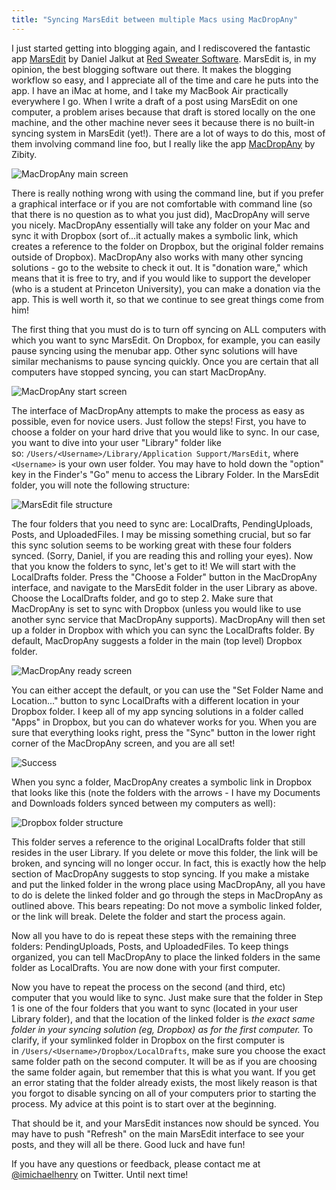 ```yaml
---
title: "Syncing MarsEdit between multiple Macs using MacDropAny"
---
```


I just started getting into blogging again, and I rediscovered the fantastic app [MarsEdit][1] by Daniel Jalkut at [Red Sweater Software][2]. MarsEdit is, in my opinion, the best blogging software out there. It makes the blogging workflow so easy, and I appreciate all of the time and care he puts into the app. I have an iMac at home, and I take my MacBook Air practically everywhere I go. When I write a draft of a post using MarsEdit on one computer, a problem arises because that draft is stored locally on the one machine, and the other machine never sees it because there is no built-in syncing system in MarsEdit (yet!). There are a lot of ways to do this, most of them involving command line foo, but I really like the app [MacDropAny][3] by Zibity.

![][image-1]

There is really nothing wrong with using the command line, but if you prefer a graphical interface or if you are not comfortable with command line (so that there is no question as to what you just did), MacDropAny will serve you nicely. MacDropAny essentially will take any folder on your Mac and sync it with Dropbox (sort of...it actually makes a symbolic link, which creates a reference to the folder on Dropbox, but the original folder remains outside of Dropbox). MacDropAny also works with many other syncing solutions - go to the website to check it out. It is "donation ware," which means that it is free to try, and if you would like to support the developer (who is a student at Princeton University), you can make a donation via the app. This is well worth it, so that we continue to see great things come from him!

The first thing that you must do is to turn off syncing on ALL computers with which you want to sync MarsEdit. On Dropbox, for example, you can easily pause syncing using the menubar app. Other sync solutions will have similar mechanisms to pause syncing quickly. Once you are certain that all computers have stopped syncing, you can start MacDropAny.

![][image-2]

The interface of MacDropAny attempts to make the process as easy as possible, even for novice users. Just follow the steps! First, you have to choose a folder on your hard drive that you would like to sync. In our case, you want to dive into your user "Library" folder like so: `/Users/<Username>/Library/Application Support/MarsEdit`, where `<Username>` is your own user folder. You may have to hold down the "option" key in the Finder's "Go" menu to access the Library Folder. In the MarsEdit folder, you will note the following structure:

![][image-3]

The four folders that you need to sync are: LocalDrafts, PendingUploads, Posts, and UploadedFiles. I may be missing something crucial, but so far this sync solution seems to be working great with these four folders synced. (Sorry, Daniel, if you are reading this and rolling your eyes). Now that you know the folders to sync, let's get to it! We will start with the LocalDrafts folder. Press the "Choose a Folder" button in the MacDropAny interface, and navigate to the MarsEdit folder in the user Library as above. Choose the LocalDrafts folder, and go to step 2. Make sure that MacDropAny is set to sync with Dropbox (unless you would like to use another sync service that MacDropAny supports). MacDropAny will then set up a folder in Dropbox with which you can sync the LocalDrafts folder. By default, MacDropAny suggests a folder in the main (top level) Dropbox folder. 

![][image-4]

You can either accept the default, or you can use the "Set Folder Name and Location..." button to sync LocalDrafts with a different location in your Dropbox folder. I keep all of my app syncing solutions in a folder called "Apps" in Dropbox, but you can do whatever works for you. When you are sure that everything looks right, press the "Sync" button in the lower right corner of the MacDropAny screen, and you are all set!

![][image-5]

When you sync a folder, MacDropAny creates a symbolic link in Dropbox that looks like this (note the folders with the arrows - I have my Documents and Downloads folders synced between my computers as well):

![][image-6]

This folder serves a reference to the original LocalDrafts folder that still resides in the user Library. If you delete or move this folder, the link will be broken, and syncing will no longer occur. In fact, this is exactly how the help section of MacDropAny suggests to stop syncing. If you make a mistake and put the linked folder in the wrong place using MacDropAny, all you have to do is delete the linked folder and go through the steps in MacDropAny as outlined above. This bears repeating: Do not move a symbolic linked folder, or the link will break. Delete the folder and start the process again. 

Now all you have to do is repeat these steps with the remaining three folders: PendingUploads, Posts, and UploadedFiles. To keep things organized, you can tell MacDropAny to place the linked folders in the same folder as LocalDrafts. You are now done with your first computer.

Now you have to repeat the process on the second (and third, etc) computer that you would like to sync. Just make sure that the folder in Step 1 is one of the four folders that you want to sync (located in your user Library folder), and that the location of the linked folder is *the exact same folder in your syncing solution (eg, Dropbox) as for the first computer.* To clarify, if your symlinked folder in Dropbox on the first computer is in `/Users/<Username>/Dropbox/LocalDrafts`, make sure you choose the exact same folder path on the second computer. It will be as if you are choosing the same folder again, but remember that this is what you want. If you get an error stating that the folder already exists, the most likely reason is that you forgot to disable syncing on all of your computers prior to starting the process. My advice at this point is to start over at the beginning.

That should be it, and your MarsEdit instances now should be synced. You may have to push "Refresh" on the main MarsEdit interface to see your posts, and they will all be there. Good luck and have fun! 

If you have any questions or feedback, please contact me at [@imichaelhenry][4] on Twitter. Until next time!

[1]:	https://red-sweater.com/marsedit/
[2]:	https://red-sweater.com/
[3]:	http://www.zibity.com/macdropany.html
[4]:	twitter.com/imichaelhenry

[image-1]:	/assets/images/macdropany-main-screen.png "MacDropAny main screen"
[image-2]:	/assets/images/macdropany-start-screen.png "MacDropAny start screen"
[image-3]:	/assets/images/marsedit-file-structure.png "MarsEdit file structure"
[image-4]:	/assets/images/macdropany-ready-screen.png "MacDropAny ready screen"
[image-5]:	/assets/images/success.png "Success"
[image-6]:	/assets/images/dropbox-folder-structure.png "Dropbox folder structure"
